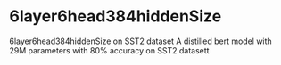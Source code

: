 # 6layer6head384hiddenSize
6layer6head384hiddenSize on SST2 dataset
A distilled bert model with 29M parameters with 80% accuracy on SST2 datasett

